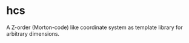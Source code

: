 # hcs
A Z-order (Morton-code) like coordinate system as template library for arbitrary dimensions. 
